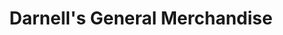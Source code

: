 ---
title: "Darnell's General Merchandise"
url: /north-upi/darnells-general-merchandise/
shop: hardware
---